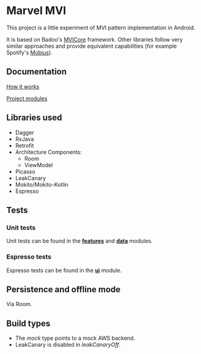# Marvel MVI

This project is a little experiment of MVI pattern implementation in Android.

It is based on Badoo's [MVICore](https://github.com/badoo/MVICore) framework.
Other libraries follow very similar approaches and provide equivalent capabilities (for example Spotify's [Mobius](https://github.com/spotify/mobius)).

## Documentation

[How it works](documentation/how_it_works.md)

[Project modules](documentation/modules.md)

## Libraries used
* Dagger
* RxJava
* Retrofit
* Architecture Components:
   * Room
   * ViewModel
* Picasso
* LeakCanary
* Mokito/Mokito-Kotlin
* Espresso

## Tests

### Unit tests
Unit tests can be found in the [**features**](features/src/test/java/com/pppp/features/) and [**data**]( data/src/test/java/com/pppp/database/) modules.

### Espresso tests
Espresso tests can be found in the [**ui**](ui/src/androidTest/java/com/pppp/mvicoreapp/) module.

## Persistence and offline mode
Via Room.

## Build types
   * The *mock* type points to a mock AWS backend.
   * LeakCanary is disabled in *leakCanaryOff*.